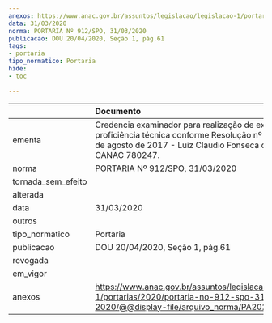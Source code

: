 ```yaml
---
anexos: https://www.anac.gov.br/assuntos/legislacao/legislacao-1/portarias/2020/portaria-no-912-spo-31-03-2020/@@display-file/arquivo_norma/PA2020-0912.pdf
data: 31/03/2020
norma: PORTARIA Nº 912/SPO, 31/03/2020
publicacao: DOU 20/04/2020, Seção 1, pág.61
tags:
- portaria
tipo_normatico: Portaria
hide: 
- toc 
 
---
```


|                    | Documento                                                                                                                                                                |
|:-------------------|:-------------------------------------------------------------------------------------------------------------------------------------------------------------------------|
| ementa             | Credencia examinador para realização de exames de proficiência técnica conforme Resolução nº 444, de 24 de agosto de 2017 - Luiz Claudio Fonseca de Moura, CANAC 780247. |
| norma              | PORTARIA Nº 912/SPO, 31/03/2020                                                                                                                                          |
| tornada_sem_efeito |                                                                                                                                                                          |
| alterada           |                                                                                                                                                                          |
| data               | 31/03/2020                                                                                                                                                               |
| outros             |                                                                                                                                                                          |
| tipo_normatico     | Portaria                                                                                                                                                                 |
| publicacao         | DOU 20/04/2020, Seção 1, pág.61                                                                                                                                          |
| revogada           |                                                                                                                                                                          |
| em_vigor           |                                                                                                                                                                          |
| anexos             | https://www.anac.gov.br/assuntos/legislacao/legislacao-1/portarias/2020/portaria-no-912-spo-31-03-2020/@@display-file/arquivo_norma/PA2020-0912.pdf                      |